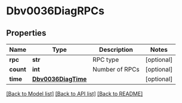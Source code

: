 # Dbv0036DiagRPCs

## Properties
Name | Type | Description | Notes
------------ | ------------- | ------------- | -------------
**rpc** | **str** | RPC type | [optional] 
**count** | **int** | Number of RPCs | [optional] 
**time** | [**Dbv0036DiagTime**](Dbv0036DiagTime.md) |  | [optional] 

[[Back to Model list]](../README.md#documentation-for-models) [[Back to API list]](../README.md#documentation-for-api-endpoints) [[Back to README]](../README.md)


